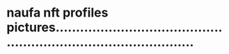 # naufa nft profiles pictures.......................................................................................
